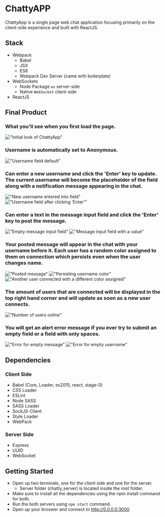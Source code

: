 # ChattyAPP

ChattyApp is a single page web chat application focusing primarily on the client-side experience and built with ReactJS.

## Stack
- Webpack
  - Babel
  - JSX
  - ES6
  - Webpack Dev Server (came with boilerplate)
- WebSockets
  - Node Package `ws` server-side
  - Native `WebSocket` client-side
- ReactJS

## Final Product

### What you'll see when you first load the page.

!["Initial look of ChattyApp"]()

### Username is automatically set to Anonymous.

!["Username field default"]()

### Can enter a new username and click the 'Enter' key to update. The current username will become the placeholder of the field along with a notification message appearing in the chat.

!["New username entered into field"]()
!["Username field after clicking 'Enter'"]()

### Can enter a text in the message input field and click the 'Enter' key to post the message.

!["Empty message input field"]()
!["Message input field with a value"]()

### Your posted message will appear in the chat with your username before it. Each user has a random color assigned to them on connection which persists even when the user changes name.

!["Posted message"]()
!["Persisting username color"]()
!["Another user connected with a different color assigned"]()

### The amount of users that are connected will be displayed in the top right hand corner and will update as soon as a new user connects.

!["Number of users online"]()

### You will get an alert error message if you ever try to submit an empty field or a field with only spaces.

!["Error for empty message"]()
!["Error for empty username"]()

## Dependencies

### Client Side

- Babel (Core, Loader, es2015, react, stage-0)
- CSS Loader
- ESLint
- Node SASS
- SASS Loader
- SockJS-Client
- Style Loader
- WebPack

### Server Side

- Express
- UUID
- WebSocket

## Getting Started

- Open up two terminals, one for the client side and one for the server.
  - Server folder (chatty_server) is located inside the root folder.
- Make sure to install all the dependencies using the npm install command for both.
- Run the both servers using `npm start` command.
- Open up your broswer and connect to http://0.0.0.0:3000.